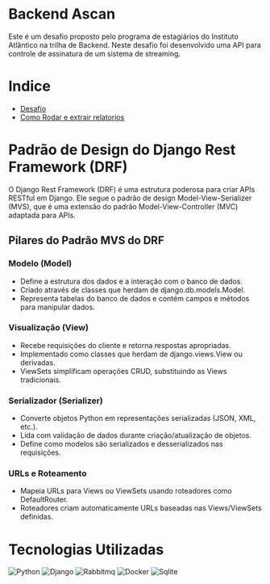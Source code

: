 # Backend Ascan

Este é um desafio proposto pelo programa de estagiários do Instituto Atlântico na trilha de Backend. Neste desafio foi desenvolvido uma API para controle de assinatura de um sistema de streaming.

# Indice
- [Desafio](DESAFIO.md)
- [Como Rodar e extrair relatorios](INFO.md)

# Padrão de Design do Django Rest Framework (DRF)

O Django Rest Framework (DRF) é uma estrutura poderosa para criar APIs RESTful em Django. Ele segue o padrão de design Model-View-Serializer (MVS), que é uma extensão do padrão Model-View-Controller (MVC) adaptada para APIs.

## Pilares do Padrão MVS do DRF

### Modelo (Model)
- Define a estrutura dos dados e a interação com o banco de dados.
- Criado através de classes que herdam de django.db.models.Model.
- Representa tabelas do banco de dados e contém campos e métodos para manipular dados.

### Visualização (View)
- Recebe requisições do cliente e retorna respostas apropriadas.
- Implementado como classes que herdam de django.views.View ou derivadas.
- ViewSets simplificam operações CRUD, substituindo as Views tradicionais.

### Serializador (Serializer)
- Converte objetos Python em representações serializadas (JSON, XML, etc.).
- Lida com validação de dados durante criação/atualização de objetos.
- Define como modelos são serializados e desserializados nas requisições.

### URLs e Roteamento
- Mapeia URLs para Views ou ViewSets usando roteadores como DefaultRouter.
- Roteadores criam automaticamente URLs baseadas nas Views/ViewSets definidas.

# Tecnologias Utilizadas

![Python](https://img.shields.io/badge/python-3670A0?style=for-the-badge&logo=python&logoColor=ffdd54)
![Django](https://img.shields.io/badge/Django-092E20?style=for-the-badge&logo=django&logoColor=white)
![Rabbitmq](https://img.shields.io/badge/rabbitmq-%23FF6600.svg?&style=for-the-badge&logo=rabbitmq&logoColor=white)
![Docker](https://img.shields.io/badge/docker-%230db7ed.svg?style=for-the-badge&logo=docker&logoColor=white) 
![Sqlite](https://img.shields.io/badge/SQLite-07405E?style=for-the-badge&logo=sqlite&logoColor=white)
